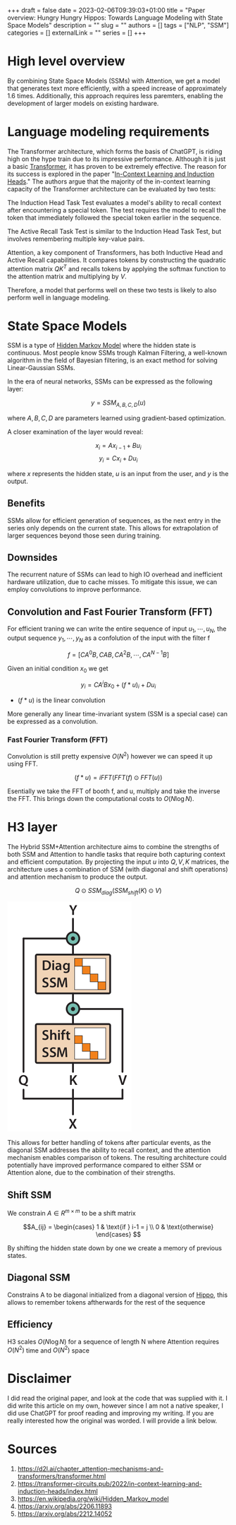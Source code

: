 +++ 
draft = false
date = 2023-02-06T09:39:03+01:00
title = "Paper overview: Hungry Hungry Hippos: Towards Language Modeling with State Space Models"
description = ""
slug = ""
authors = []
tags = ["NLP", "SSM"]
categories = []
externalLink = ""
series = []
+++

# High level overview
By combining State Space Models (SSMs) with Attention, we get a model that generates text more efficiently, with a speed increase of approximately 1.6 times. Additionally, this approach requires less paremters, enabling the development of larger models on existing hardware.

# Language modeling requirements

The Transformer architecture, which forms the basis of ChatGPT, is riding high on the hype train due to its impressive performance. Although it is just a basic [Transformer](ttps://d2l.ai/chapter_attention-mechanisms-and-transformers/transformer.html), it has proven to be extremely effective. The reason for its success is explored in the paper "[In-Context Learning and Induction Heads](https://transformer-circuits.pub/2022/in-context-learning-and-induction-heads/index.html)." The authors argue that the majority of the in-context learning capacity of the Transformer architecture can be evaluated by two tests:


The Induction Head Task Test evaluates a model's ability to recall context after encountering a special token. The test requires the model to recall the token that immediately followed the special token earlier in the sequence.

The Active Recall Task Test is similar to the Induction Head Task Test, but involves remembering multiple key-value pairs.

Attention, a key component of Transformers, has both Inductive Head and Active Recall capabilities. It compares tokens by constructing the quadratic attention matrix $QK^T$ and recalls tokens by applying the softmax function to the attention matrix and multiplying by $V$.

Therefore, a model that performs well on these two tests is likely to also perform well in language modeling.

# State Space Models

SSM is a type of [Hidden Markov Model](https://en.wikipedia.org/wiki/Hidden_Markov_model) where the hidden state is continuous. Most people know SSMs trough Kalman Filtering, a well-known algorithm in the field of Bayesian filtering, is an exact method for solving Linear-Gaussian SSMs.

In the era of neural networks, SSMs can be expressed as the following layer:

$$y = SSM_{A,B,C,D}(u)$$

where $A,B,C,D$ are parameters learned using gradient-based optimization.

A closer examination of the layer would reveal:

$$x_i = Ax_{i-1} + Bu_i $$
$$y_i = Cx_i + Du_i $$

where $x$ represents the hidden state, $u$ is an input from the user, and $y$ is the output.


## Benefits

SSMs allow for efficient generation of sequences, as the next entry in the series only depends on the current state. This allows for extrapolation of larger sequences beyond those seen during training.

## Downsides
The recurrent nature of SSMs can lead to high IO overhead and inefficient hardware utilization, due to cache misses. To mitigate this issue, we can employ convolutions to improve performance.

## Convolution and Fast Fourier Transform (FFT)

For efficient traning we can write the entire sequence of input $u_1, \cdots, u_N$, the output sequence $y_1, \cdots, y_N$ as a confolution of the input with the filter f

  $$f = [CA^0B, CAB, CA^2B, \cdots, CA^{N-1}B]$$

Given an initial condition $x_0$ we get

  $$y_i = CA^iBx_0 + (f*u)_i + Du_i$$
  - $(f*u)$ is the linear convolution

More generally any linear time-invariant system (SSM is a special case) can be expressed as a convolution.

### Fast Fourier Transform (FFT)
Convolution is still pretty expensive $O(N^2)$ however we can speed it up using FFT. 

$$(f * u) = iFFT(FFT(f) \odot FFT(u))$$

Esentially we take the FFT of booth f, and u, multiply and take the inverse the FFT. This brings down the computational costs to $O(N \log N)$.

# H3 layer

The Hybrid SSM+Attention architecture aims to combine the strengths of both SSM and Attention to handle tasks that require both capturing context and efficient computation. By projecting the input $u$ into $Q,V,K$ matrices, the architecture uses a combination of SSM (with diagonal and shift operations) and attention mechanism to produce the output. 

$$ Q \odot SSM_{diag}(SSM_{shift}(K) \odot V)$$

![H3](/images/h3_layer.png)


This allows for better handling of tokens after particular events, as the diagonal SSM addresses the ability to recall context, and the attention mechanism enables comparison of tokens. The resulting architecture could potentially have improved performance compared to either SSM or Attention alone, due to the combination of their strengths.

## Shift SSM
We constrain $A \in R^{m\times m}$ to be a shift matrix

  $$A_{ij} = \begin{cases} 1 & \text{if }  i-1 = j \\ 0 & \text{otherwise} \end{cases} $$

By shifting the hidden state down by one we create a memory of previous states.

## Diagonal SSM
Constrains A to be diagonal initialized from a diagonal version of [Hippo](https://arxiv.org/abs/2206.11893), this allows to remember tokens aftherwards for the rest of the sequence

## Efficiency
H3 scales $O(N \log N)$ for a sequence of length N where Attention requires $O(N^2)$ time and $O(N^2)$ space

# Disclaimer
I did read the original paper, and look at the code that was supplied with it. I did write this article on my own, however since I am not a native speaker, I did use ChatGPT for proof reading and improving my writing. If you are really interested how the original was worded. I will provide a link below.

# Sources
1. https://d2l.ai/chapter_attention-mechanisms-and-transformers/transformer.html
2. https://transformer-circuits.pub/2022/in-context-learning-and-induction-heads/index.html
3. https://en.wikipedia.org/wiki/Hidden_Markov_model
4. https://arxiv.org/abs/2206.11893
5. https://arxiv.org/abs/2212.14052
